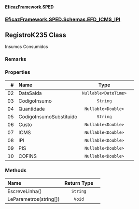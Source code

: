 #### [EficazFramework.SPED](EficazFrameworkSPED.md 'EficazFramework SPED')
### [EficazFramework.SPED.Schemas.EFD_ICMS_IPI](EficazFramework.SPED.Schemas.EFD_ICMS_IPI.md 'EficazFramework.SPED.Schemas.EFD_ICMS_IPI')

## RegistroK235 Class

Insumos Consumidos

### Remarks
### Properties

| # | Name | Type | |
| ---: | :--- | :---: | :--- |
| 02 | DataSaida | `Nullable<DateTime>` |  |
| 03 | CodigoInsumo | `String` |  |
| 04 | Quantidade | `Nullable<Double>` |  |
| 05 | CodigoInsumoSubstituido | `String` |  |
| 06 | Custo | `Nullable<Double>` |  |
| 07 | ICMS | `Nullable<Double>` |  |
| 08 | IPI | `Nullable<Double>` |  |
| 09 | PIS | `Nullable<Double>` |  |
| 10 | COFINS | `Nullable<Double>` |  |
### Methods

| Name | Return Type | |
| :--- | :---: | :--- |
| EscreveLinha() | `String` |  |
| LeParametros(string[]) | `Void` |  |
